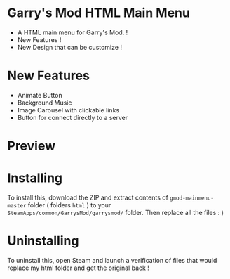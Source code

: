 Garry's Mod HTML Main Menu
=============

* A HTML main menu for Garry's Mod. !
* New Features !
* New Design that can be customize !

New Features
=============

* Animate Button
* Background Music
* Image Carousel with clickable links 
* Button for connect directly to a server

Preview
=============


Installing
=============

To install this, download the ZIP and extract contents of ```gmod-mainmenu-master``` folder ( folders ```html``` ) to your ```SteamApps/common/GarrysMod/garrysmod/``` folder. 
Then replace all the files : ) 

Uninstalling
=============

To uninstall this, open Steam and launch a verification of files that would replace my html folder and get the original back !
